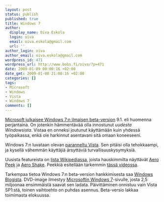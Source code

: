 ```yaml
---
layout: post
status: publish
published: true
title: Windows 7
author:
  display_name: Oiva Eskola
  login: oiva
  email: oiva.eskola@gmail.com
  url: ''
author_login: oiva
author_email: oiva.eskola@gmail.com
wordpress_id: 471
wordpress_url: http://www.bobs.fi/oiva/?p=471
date: 2009-01-09 00:00:16 +02:00
date_gmt: 2009-01-08 21:00:16 +02:00
categories: []
tags:
- Microsoft
- Windows
- Vista
- Windows 7
comments: []
---
```

<p><a title="Wired: Microsoft Releases Windows 7 Beta as a Free Download" href="http://blog.wired.com/gadgets/2009/01/microsoft-relea.html">Microsoft julkaisee Windows 7:n ilmaisen beta-version</a> 9.1. eli huomenna perjantaina. On jotenkin hämmentävää olla innostunut <em>uudesta Windowsista</em>. Vistaa en onneksi joutunut käyttämään kuin yhdessä työpaikassa, enkä ole harkinnut asentavani sitä omaan koneeseeni.</p>
<p>Windows 7:n luvataan olevan <a title="Ars Technica: MS: No new kernel for Windows 7, same requirements as Vista" href="http://arstechnica.com/journals/microsoft.ars/2008/05/27/ms-no-new-kernel-for-windows-7-same-requirements-as-vista">paranneltu Vista</a>. Sen pitäisi olla tehokkaampi, ja kysellä vähemmän käyttäjiä ärsyttäviä turvallisuuskysymyksiä.</p>
<p>Uusista featureista on <a title="Wikipedia: Features new to Windows 7" href="http://en.wikipedia.org/wiki/Features_new_to_Windows_7">lista Wikipediassa</a>, joista hauskimmilta näyttävät <a title="Lifehacker: Windows 7 aero peek" href="http://lifehacker.com/5077280/a-closer-look-at-windows-7s-aero-peek-feature">Aero Peek</a> ja <a title="Lifehacker: Windows 7 aero shake" href="http://lifehacker.com/5077379/new-aero-shake-clears-the-windows-7-desktop">Aero Shake</a>. Peekkiä esitellään tarkemmin <a href="http://lifehacker.com/5075076/new-windows-7-taskbar-peek-feature-look-awesome">tässä videossa</a>.</p>
<p>Tarkempaa tietoa Windows 7:n beta-version hankkimisesta saa <a title="Information on Downloading and Installing Windows 7 Beta" href="http://windowsteamblog.com/blogs/windows7/archive/2009/01/07/information-on-downloading-and-installing-windows-7-beta.aspx">Windows Blogista</a>. DVD-image ilmestyy <a title="Microsoft Windows 7" href="http://www.microsoft.com/windows/windows-7/">Microsoftin Windows 7</a>-sivulle, josta 2,5 miljoonaa ensimmäistä saavat sen ladata. Päivittäminen onnistuu vain Vista SP1:stä, toinen vaihtoehto on puhdas asennus. Beta-versio lakkaa toimimasta elokuussa.</p>
